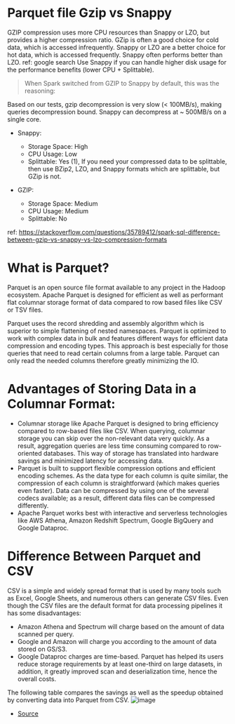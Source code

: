 # Parquet file Gzip vs Snappy
GZIP compression uses more CPU resources than Snappy or LZO, but provides a higher compression ratio. GZip is often a good choice for cold data, which is accessed infrequently. Snappy or LZO are a better choice for hot data, which is accessed frequently. Snappy often performs better than LZO. ref: google search
Use Snappy if you can handle higher disk usage for the performance benefits (lower CPU + Splittable).
> When Spark switched from GZIP to Snappy by default, this was the reasoning:

Based on our tests, gzip decompression is very slow (< 100MB/s), making queries decompression bound. Snappy can decompress at ~ 500MB/s on a single core.
- Snappy:
  - Storage Space: High
  - CPU Usage: Low
  - Splittable: Yes (1), If you need your compressed data to be splittable, then use BZip2, LZO, and Snappy formats which are splittable, but GZip is not.
  
- GZIP:
  - Storage Space: Medium
  - CPU Usage: Medium
  - Splittable: No
 
 ref: https://stackoverflow.com/questions/35789412/spark-sql-difference-between-gzip-vs-snappy-vs-lzo-compression-formats
 
 
# What is Parquet?
Parquet is an open source file format available to any project in the Hadoop ecosystem. Apache Parquet is designed for efficient as well as performant flat columnar storage format of data compared to row based files like CSV or TSV files.

Parquet uses the record shredding and assembly algorithm which is superior to simple flattening of nested namespaces. Parquet is optimized to work with complex data in bulk and features different ways for efficient data compression and encoding types.  This approach is best especially for those queries that need to read certain columns from a large table. Parquet can only read the needed columns therefore greatly minimizing the IO.

# Advantages of Storing Data in a Columnar Format:
- Columnar storage like Apache Parquet is designed to bring efficiency compared to row-based files like CSV. When querying, columnar storage you can skip over the non-relevant data very quickly. As a result, aggregation queries are less time consuming compared to row-oriented databases. This way of storage has translated into hardware savings and minimized latency for accessing data.
- Parquet is built to support flexible compression options and efficient encoding schemes. As the data type for each column is quite similar, the compression of each column is straightforward (which makes queries even faster). Data can be compressed by using one of the several codecs available; as a result, different data files can be compressed differently.
- Apache Parquet works best with interactive and serverless technologies like AWS Athena, Amazon Redshift Spectrum, Google BigQuery and Google Dataproc.

# Difference Between Parquet and CSV
CSV is a simple and widely spread format that is used by many tools such as Excel, Google Sheets, and numerous others can generate CSV files. Even though the CSV files are the default format for data processing pipelines it has some disadvantages:

- Amazon Athena and Spectrum will charge based on the amount of data scanned per query.
- Google and Amazon will charge you according to the amount of data stored on GS/S3.
- Google Dataproc charges are time-based.
Parquet has helped its users reduce storage requirements by at least one-third on large datasets, in addition, it greatly improved scan and deserialization time, hence the overall costs.

The following table compares the savings as well as the speedup obtained by converting data into Parquet from CSV.
![image](https://user-images.githubusercontent.com/52529498/151384560-5c3def77-2578-4b48-896d-927bdb4d9c6d.png)

- [Source](https://databricks.com/glossary/what-is-parquet#:~:text=Parquet%20is%20an%20open%20source,like%20CSV%20or%20TSV%20files) 

 
